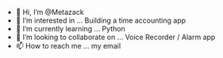 - 👋 Hi, I’m @Metazack
- 👀 I’m interested in ... Building a time accounting app
- 🌱 I’m currently learning ... Python
- 💞️ I’m looking to collaborate on ... Voice Recorder / Alarm app
- 📫 How to reach me ... my email 

<!---
Metazack/Metazack is a ✨ special ✨ repository because its `README.md` (this file) appears on your GitHub profile.
You can click the Preview link to take a look at your changes.
--->
